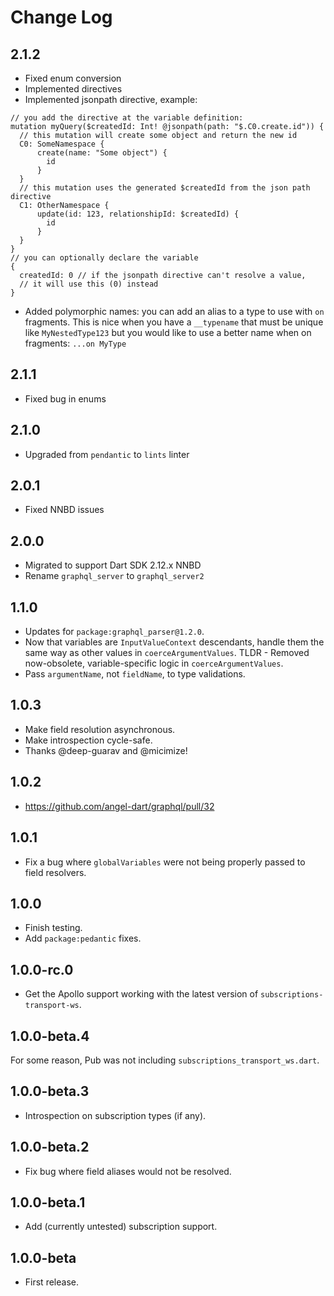 # Change Log

## 2.1.2
* Fixed enum conversion
* Implemented directives
* Implemented jsonpath directive, example:
```
// you add the directive at the variable definition:
mutation myQuery($createdId: Int! @jsonpath(path: "$.C0.create.id")) {
  // this mutation will create some object and return the new id
  C0: SomeNamespace {
      create(name: "Some object") {
        id
      }
  }
  // this mutation uses the generated $createdId from the json path directive
  C1: OtherNamespace {
      update(id: 123, relationshipId: $createdId) {
        id
      }
  }
}
// you can optionally declare the variable
{
  createdId: 0 // if the jsonpath directive can't resolve a value, 
  // it will use this (0) instead
}
```
* Added polymorphic names: you can add an alias to a type to use with `on` fragments.
This is nice when you have a `__typename` that must be unique like `MyNestedType123` but 
you would like to use a better name when on fragments: `...on MyType`  

## 2.1.1

* Fixed bug in enums

## 2.1.0

* Upgraded from `pendantic` to `lints` linter

## 2.0.1

* Fixed NNBD issues

## 2.0.0

* Migrated to support Dart SDK 2.12.x NNBD
* Rename `graphql_server` to `graphql_server2`

## 1.1.0

* Updates for `package:graphql_parser@1.2.0`.
* Now that variables are `InputValueContext` descendants, handle them the
same way as other values in `coerceArgumentValues`. TLDR - Removed
now-obsolete, variable-specific logic in `coerceArgumentValues`.
* Pass `argumentName`, not `fieldName`, to type validations.

## 1.0.3

* Make field resolution asynchronous.
* Make introspection cycle-safe.
* Thanks @deep-guarav and @micimize!

## 1.0.2

* <https://github.com/angel-dart/graphql/pull/32>

## 1.0.1

* Fix a bug where `globalVariables` were not being properly passed
to field resolvers.

## 1.0.0

* Finish testing.
* Add `package:pedantic` fixes.

## 1.0.0-rc.0

* Get the Apollo support working with the latest version of `subscriptions-transport-ws`.

## 1.0.0-beta.4

For some reason, Pub was not including `subscriptions_transport_ws.dart`.

## 1.0.0-beta.3

* Introspection on subscription types (if any).

## 1.0.0-beta.2

* Fix bug where field aliases would not be resolved.

## 1.0.0-beta.1

* Add (currently untested) subscription support.

## 1.0.0-beta

* First release.
